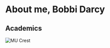 # About me, Bobbi Darcy
## Academics
![MU Crest](https://upload.wikimedia.org/wikipedia/commons/thumb/7/72/University_of_Missouri_-_Memorial_Union.jpg/300px-University_of_Missouri_-_Memorial_Union.jpg)

